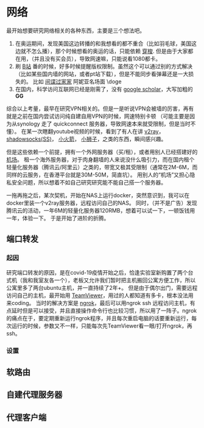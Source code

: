 # 网络

最开始想要研究网络相关的各种东西，主要是三个想法吧。

1. 在奥运期间，发现美国这边转播的和我想看的都不重合（比如羽毛球，美国这边就不怎么播），那个时候想看的奥运的话，只能依赖 [穿梭](https://www.transocks.com). 
但是由于大家都在用，（并且没有买会员），导致网速嘛，只能说看1080都卡。
2. 刷 [B站](https://www.bilibili.com/anime/) 番的时候，好多时候提醒版权限制。虽然这个可以通过别的方式解决（比如某些国内墙的网站，或者pt站下载），但是不能同步看弹幕还是一大损失的。
比如 [间谍过家家](https://www.bilibili.com/bangumi/play/ep511580?from_spmid=666.25.episode.0) 阿妮亚名场面 \doge
3. 在国内，科学访问互联网已经是刚需了，没有 [google scholar](https://scholar.google.com)，大写加粗的 **GG**

综合以上考量，最早在研究VPN相关的。但是一是听说VPN会被墙的厉害，再有就是之前在国内尝试访问纯自建自用VPN的时候，网速特别卡顿
（可能主要是因为从synology 走了 quickconnect 服务器，导致网速本来就受限制，但是当时不懂）。
在某一次瞎翻youtube视频的时候，看到了有人在讲 
[v2ray](https://www.v2ray.com)， [shadowsocks(SS)](https://github.com/shadowsocks)，
[小火箭](https://apps.apple.com/us/app/shadowrocket/id932747118)， 
[小狮子](https://merlinblog.xyz/wiki/clash-for-windows-for-mac.html)，之类的东西，瞬间感兴趣。

但是这些依赖一个前提，拥有一个外网服务器（买/租），或者用别人已经搭建好的 [机场](https://www.jingyanpal.com/what-is-jichang-ss-ssr-is-it-the-same-as-vpn-service-an-explainer/)。
租一个海外服务器，对于肉身翻墙的人来说没什么吸引力，而在国内租个轻量化服务器（腾讯云/阿里云）之类的，带宽又极其受限制（通常在2M-6M，而同样的云服务，在香港平台就是30M-50M，简直坑）。
用别人的“机场”又担心隐私安全问题，所以想着不如自己研究研究能不能自己搭一个服务器。

一拖再拖之后，某次契机，开始在NAS上运行docker，突然意识到，我可以在docker里装一个v2ray服务器，远程访问自己的NAS。
同时，（并不是广告）发现腾讯云的活动，一年6M的轻量化服务器120RMB，想着可以试一下，一顿饭钱用一年，体验一下。
于是开始了进阶的折腾。

## 端口转发
### 起因
研究端口转发的原因，是在covid-19疫情开始之后，恰逢实验室新购置了两个台式机（我和我室友各一个），老板又允许我们暂时把主机搬回公寓方便工作，所以公寓里多了两台ubuntu主机，并一直持续了2年+。
但是由于偶尔出门，需要远程访问自己的主机，最开始用 [TeamViewer](https://www.teamviewer.com/en-us/)，用过的人都知道有多卡，根本没法用来coding。
当时的解决方案是 [ngrok](https://ngrok.com)，最后可以用ngrok ssh 远程访问主机，有点延时但是可以接受，并且直接操作命令行也比较习惯，所以用了一阵子。ngrok的痛点在于，要定期重新运行ngrok程序，并且每次重启电脑的话要重新运行，每次运行的时候，参数又不一样，只能每次先TeamViewer看一眼/打开ngrok，再ssh。

### 设置

## 软路由
## 自建代理服务器
## 代理客户端

